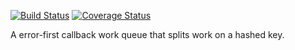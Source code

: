 [![Build Status](https://travis-ci.org/bigeasy/shatter.svg?branch=master)](https://travis-ci.org/bigeasy/shatter) [![Coverage
Status](https://coveralls.io/repos/bigeasy/shatter/badge.svg?branch=master&service=github)](https://coveralls.io/github/bigeasy/shatter?branch=master)

A error-first callback work queue that splits work on a hashed key.
